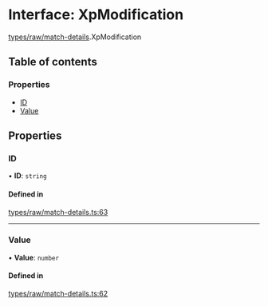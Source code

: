 # Interface: XpModification

[types/raw/match-details](../modules/types_raw_match_details.md).XpModification

## Table of contents

### Properties

- [ID](types_raw_match_details.XpModification.md#id)
- [Value](types_raw_match_details.XpModification.md#value)

## Properties

### ID

• **ID**: `string`

#### Defined in

[types/raw/match-details.ts:63](https://github.com/jameslinimk/unofficial-valorant-api/blob/3123117/package/src/types/raw/match-details.ts#L63)

___

### Value

• **Value**: `number`

#### Defined in

[types/raw/match-details.ts:62](https://github.com/jameslinimk/unofficial-valorant-api/blob/3123117/package/src/types/raw/match-details.ts#L62)
